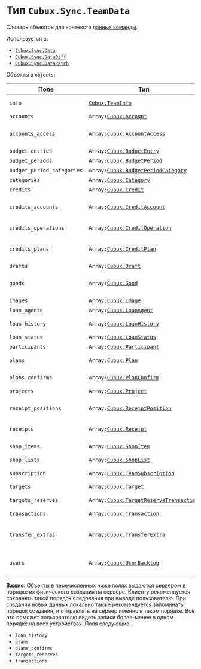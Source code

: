 Тип `Cubux.Sync.TeamData`
=========================

Словарь объектов для контекста [данных команды][context-team].

Используется в:

*   [`Cubux.Sync.Data`][Cubux.Sync.Data]
*   [`Cubux.Sync.DataDiff`][Cubux.Sync.DataDiff]
*   [`Cubux.Sync.DataPatch`][Cubux.Sync.DataPatch]

Объекты в `objects`:

Поле | Тип | Описание
---- | --- | --------
`info`           | [`Cubux.TeamInfo`][Cubux.TeamInfo] | Информация о команде
`accounts`       | `Array:`[`Cubux.Account`][Cubux.Account] | Счета
`accounts_access` | `Array:`[`Cubux.AccountAccess`][Cubux.AccountAccess] | Права пользователей на счета
`budget_entries` | `Array:`[`Cubux.BudgetEntry`][Cubux.BudgetEntry] | Записи бюджета
`budget_periods` | `Array:`[`Cubux.BudgetPeriod`][Cubux.BudgetPeriod] | Периоды бюджета
`budget_period_categories` | `Array:`[`Cubux.BudgetPeriodCategory`][Cubux.BudgetPeriodCategory] | Суммы бюджета
`categories`     | `Array:`[`Cubux.Category`][Cubux.Category] | Категории
`credits`        | `Array:`[`Cubux.Credit`][Cubux.Credit] | Кредиты
`credits_accounts` | `Array:`[`Cubux.CreditAccount`][Cubux.CreditAccount] | Связи кредитов со счетами для погашения
`credits_operations` | `Array:`[`Cubux.CreditOperation`][Cubux.CreditOperation] | Операции по кредиту
`credits_plans`  | `Array:`[`Cubux.CreditPlan`][Cubux.CreditPlan] | Пункты графиков погашения кредитов
`drafts`         | `Array:`[`Cubux.Draft`][Cubux.Draft] | Чеки
`goods`          | `Array:`[`Cubux.Good`][Cubux.Good] | Справочник товаров для списка покупок
`images`         | `Array:`[`Cubux.Image`][Cubux.Image] | Изображения
`loan_agents`    | `Array:`[`Cubux.LoanAgent`][Cubux.LoanAgent] | Долговые агенты
`loan_history`   | `Array:`[`Cubux.LoanHistory`][Cubux.LoanHistory] | Долговые операции
`loan_status`    | `Array:`[`Cubux.LoanStatus`][Cubux.LoanStatus] | Статус долга
`participants`   | `Array:`[`Cubux.Participant`][Cubux.Participant] | Участники команды
`plans`          | `Array:`[`Cubux.Plan`][Cubux.Plan] | Плановые операции
`plans_confirms` | `Array:`[`Cubux.PlanConfirm`][Cubux.PlanConfirm] | Неподтвержденные плановые операции
`projects`       | `Array:`[`Cubux.Project`][Cubux.Project] | Проекты
`receipt_positions` | `Array:`[`Cubux.ReceiptPosition`][Cubux.ReceiptPosition] | Позиции сканированных чеков
`receipts`       | `Array:`[`Cubux.Receipt`][Cubux.Receipt] | Сканированные чеки
`shop_items`     | `Array:`[`Cubux.ShopItem`][Cubux.ShopItem] | Позиции в списках покупок
`shop_lists`     | `Array:`[`Cubux.ShopList`][Cubux.ShopList] | Списки покупок
`subscription`   | `Array:`[`Cubux.TeamSubscription`][Cubux.TeamSubscription] | Статус подписки команды
`targets`        | `Array:`[`Cubux.Target`][Cubux.Target] | Цели
`targets_reserves` | `Array:`[`Cubux.TargetReserveTransaction`][Cubux.TargetReserveTransaction] | Транзакции резервов целей
`transactions`   | `Array:`[`Cubux.Transaction`][Cubux.Transaction] | Транзакции
`transfer_extras` | `Array:`[`Cubux.TransferExtra`][Cubux.TransferExtra] | Дополнительная информация об импортированных переводах
`users`          | `Array:`[`Cubux.UserBacklog`][Cubux.UserBacklog] | История участников команды

**Важно**: Объекты в перечисленных ниже полях выдаются сервером в
порядке их физического создания на сервере. Клиенту рекомендуется
сохранять такой порядок следования при выводе пользователю. При создании
новых данных локально также рекомендуется запоминать порядок создания, и
отправлять на сервер именно в таком порядке. Всё это поможет
пользователю видеть записи более-менее в одном порядке на всех
устройствах. Поля следующие:

*   `loan_history`
*   `plans`
*   `plans_confirms`
*   `targets_reserves`
*   `transactions`


[context-team]: ../../sync/context/team.md
[Cubux.AccountAccess]: ../team/account-access.md
[Cubux.Account]: ../team/account.md
[Cubux.BudgetEntry]: ../team/budget-entry.md
[Cubux.BudgetPeriod]: ../team/budget-period.md
[Cubux.BudgetPeriodCategory]: ../team/budget-period-category.md
[Cubux.Category]: ../team/category.md
[Cubux.Credit]: ../team/credit.md
[Cubux.CreditAccount]: ../team/credit-account.md
[Cubux.CreditOperation]: ../team/credit-operation.md
[Cubux.CreditPlan]: ../team/credit-plan.md
[Cubux.Draft]: ../team/draft.md
[Cubux.Good]: ../team/good.md
[Cubux.Image]: ../team/image.md
[Cubux.LoanAgent]: ../team/loan-agent.md
[Cubux.LoanHistory]: ../team/loan-history.md
[Cubux.LoanStatus]: ../team/loan-status.md
[Cubux.Participant]: ../team/participant.md
[Cubux.PlanConfirm]: ../team/plan-confirm.md
[Cubux.Plan]: ../team/plan.md
[Cubux.Project]: ../team/project.md
[Cubux.ReceiptPosition]: ../team/receipt-position.md
[Cubux.Receipt]: ../team/receipt.md
[Cubux.ShopItem]: ../team/shop-item.md
[Cubux.ShopList]: ../team/shop-list.md
[Cubux.Sync.DataDiff]: data-diff.md
[Cubux.Sync.DataPatch]: data-patch.md
[Cubux.Sync.Data]: data.md
[Cubux.TargetReserveTransaction]: ../team/target-reserve-transaction.md
[Cubux.Target]: ../team/target.md
[Cubux.TeamInfo]: ../team/info.md
[Cubux.TeamSubscription]: ../team/subscription.md
[Cubux.Transaction]: ../team/transaction.md
[Cubux.TransferExtra]: ../team/transfer-extra.md
[Cubux.UserBacklog]: ../team/user-backlog.md
